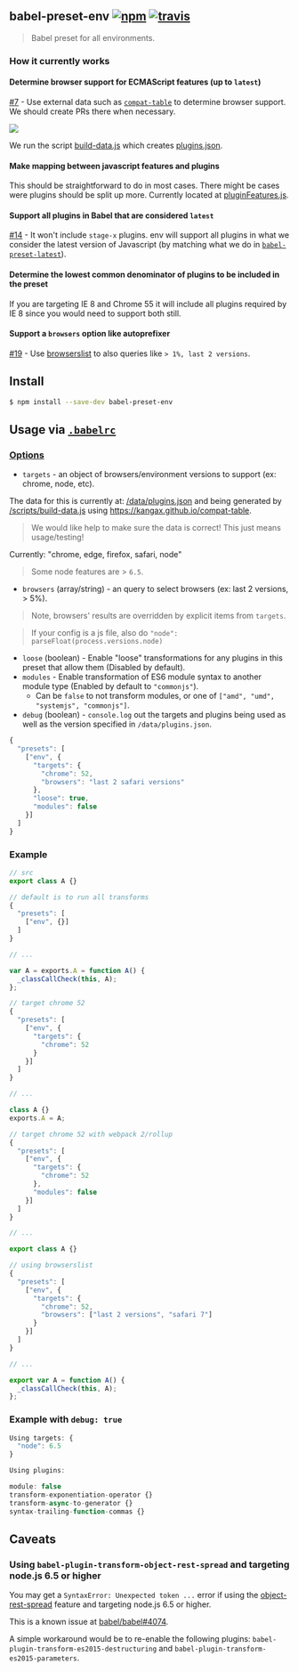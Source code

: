 ## babel-preset-env [![npm](https://img.shields.io/npm/v/babel-preset-env.svg)](https://www.npmjs.com/package/babel-preset-env) [![travis](https://img.shields.io/travis/babel/babel-preset-env/master.svg)](https://travis-ci.org/babel/babel-preset-env)

> Babel preset for all environments.

### How it currently works

#### Determine browser support for ECMAScript features (up to `latest`)

[#7](https://github.com/babel/babel-preset-env/issues/7) - Use external data such as [`compat-table`](https://github.com/kangax/compat-table) to determine browser support. We should create PRs there when necessary.

![](https://cloud.githubusercontent.com/assets/588473/19214029/58deebce-8d48-11e6-9004-ee3fbcb75d8b.png)

We run the script [build-data.js](/scripts/build-data.js) which creates [plugins.json](/data/plugins.json).

#### Make mapping between javascript features and plugins

This should be straightforward to do in most cases. There might be cases were plugins should be split up more. Currently located at [pluginFeatures.js](/data/pluginFeatures.js).

#### Support all plugins in Babel that are considered `latest`

[#14](https://github.com/babel/babel-preset-env/issues/14) - It won't include `stage-x` plugins. env will support all plugins in what we consider the latest version of Javascript (by matching what we do in [`babel-preset-latest`](http://babeljs.io/docs/plugins/preset-latest/)).

#### Determine the lowest common denominator of plugins to be included in the preset

If you are targeting IE 8 and Chrome 55 it will include all plugins required by IE 8 since you would need to support both still.

#### Support a `browsers` option like autoprefixer

[#19](https://github.com/babel/babel-preset-env/pull/19) - Use [browserslist](https://github.com/ai/browserslist) to also queries like `> 1%, last 2 versions`.

## Install

```sh
$ npm install --save-dev babel-preset-env
```

## Usage via [`.babelrc`](http://babeljs.io/docs/usage/babelrc/)

### [Options](http://babeljs.io/docs/plugins/#pluginpresets-options)

* `targets` - an object of browsers/environment versions to support (ex: chrome, node, etc).

The data for this is currently at: [/data/plugins.json](/data/plugins.json) and being generated by [/scripts/build-data.js](/scripts/build-data.js) using https://kangax.github.io/compat-table.

> We would like help to make sure the data is correct! This just means usage/testing!

Currently: "chrome, edge, firefox, safari, node"

> Some node features are > `6.5`.

* `browsers` (array/string) - an query to select browsers (ex: last 2 versions, > 5%).  

> Note, browsers' results are overridden by explicit items from `targets`.

> If your config is a js file, also do `"node": parseFloat(process.versions.node)`

* `loose` (boolean) - Enable "loose" transformations for any plugins in this preset that allow them (Disabled by default).
* `modules` - Enable transformation of ES6 module syntax to another module type (Enabled by default to `"commonjs"`).
  * Can be `false` to not transform modules, or one of `["amd", "umd", "systemjs", "commonjs"]`.
* `debug` (boolean) - `console.log` out the targets and plugins being used as well as the version specified in `/data/plugins.json`.

```js
{
  "presets": [
    ["env", {
      "targets": {
        "chrome": 52,
        "browsers": "last 2 safari versions"
      },
      "loose": true,
      "modules": false
    }]
  ]
}
```

### Example

```js
// src
export class A {}
```

```js
// default is to run all transforms
{
  "presets": [
    ["env", {}]
  ]
}

// ...

var A = exports.A = function A() {
  _classCallCheck(this, A);
};
```

```js
// target chrome 52
{
  "presets": [
    ["env", {
      "targets": {
        "chrome": 52
      }
    }]
  ]
}

// ...

class A {}
exports.A = A;
```

```js
// target chrome 52 with webpack 2/rollup
{
  "presets": [
    ["env", {
      "targets": {
        "chrome": 52
      },
      "modules": false
    }]
  ]
}

// ...

export class A {}
```

```js
// using browserslist
{
  "presets": [
    ["env", {
      "targets": {
        "chrome": 52,
        "browsers": ["last 2 versions", "safari 7"]
      }
    }]
  ]
}

// ...

export var A = function A() {
  _classCallCheck(this, A);
};
```

### Example with `debug: true`

```js
Using targets: {
  "node": 6.5
}

Using plugins:

module: false
transform-exponentiation-operator {}
transform-async-to-generator {}
syntax-trailing-function-commas {}
```

## Caveats

### Using `babel-plugin-transform-object-rest-spread` and targeting node.js 6.5 or higher

You may get a `SyntaxError: Unexpected token ...` error if using the [object-rest-spread](https://github.com/babel/babel/tree/master/packages/babel-plugin-transform-object-rest-spread) feature and targeting node.js 6.5 or higher.

This is a known issue at [babel/babel#4074](https://github.com/babel/babel/issues/4074).

A simple workaround would be to re-enable the following plugins: `babel-plugin-transform-es2015-destructuring` and `babel-plugin-transform-es2015-parameters`.

